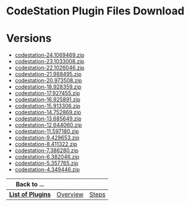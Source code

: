 
CodeStation Plugin Files Download
=================================

# Versions

- [codestation-24.1069469.zip](https://raw.githubusercontent.com/UrbanCode/IBM-UCB-PLUGINS/main/files/CodeStation/codestation-24.1069469.zip)
- [codestation-23.1033008.zip](https://raw.githubusercontent.com/UrbanCode/IBM-UCB-PLUGINS/main/files/CodeStation/codestation-23.1033008.zip)
- [codestation-22.1026046.zip](https://raw.githubusercontent.com/UrbanCode/IBM-UCB-PLUGINS/main/files/CodeStation/codestation-22.1026046.zip)
- [codestation-21.988495.zip](https://raw.githubusercontent.com/UrbanCode/IBM-UCB-PLUGINS/main/files/CodeStation/codestation-21.988495.zip)
- [codestation-20.973508.zip](https://raw.githubusercontent.com/UrbanCode/IBM-UCB-PLUGINS/main/files/CodeStation/codestation-20.973508.zip)
- [codestation-18.928359.zip](https://raw.githubusercontent.com/UrbanCode/IBM-UCB-PLUGINS/main/files/CodeStation/codestation-18.928359.zip)
- [codestation-17.927455.zip](https://raw.githubusercontent.com/UrbanCode/IBM-UCB-PLUGINS/main/files/CodeStation/codestation-17.927455.zip)
- [codestation-16.925891.zip](https://raw.githubusercontent.com/UrbanCode/IBM-UCB-PLUGINS/main/files/CodeStation/codestation-16.925891.zip)
- [codestation-15.913306.zip](https://raw.githubusercontent.com/UrbanCode/IBM-UCB-PLUGINS/main/files/CodeStation/codestation-15.913306.zip)
- [codestation-14.752869.zip](https://raw.githubusercontent.com/UrbanCode/IBM-UCB-PLUGINS/main/files/CodeStation/codestation-14.752869.zip)
- [codestation-13.685649.zip](https://raw.githubusercontent.com/UrbanCode/IBM-UCB-PLUGINS/main/files/CodeStation/codestation-13.685649.zip)
- [codestation-12.644060.zip](https://raw.githubusercontent.com/UrbanCode/IBM-UCB-PLUGINS/main/files/CodeStation/codestation-12.644060.zip)
- [codestation-11.597180.zip](https://raw.githubusercontent.com/UrbanCode/IBM-UCB-PLUGINS/main/files/CodeStation/codestation-11.597180.zip)
- [codestation-9.429653.zip](https://raw.githubusercontent.com/UrbanCode/IBM-UCB-PLUGINS/main/files/CodeStation/codestation-9.429653.zip)
- [codestation-8.411322.zip](https://raw.githubusercontent.com/UrbanCode/IBM-UCB-PLUGINS/main/files/CodeStation/codestation-8.411322.zip)
- [codestation-7.386280.zip](https://raw.githubusercontent.com/UrbanCode/IBM-UCB-PLUGINS/main/files/CodeStation/codestation-7.386280.zip)
- [codestation-6.382046.zip](https://raw.githubusercontent.com/UrbanCode/IBM-UCB-PLUGINS/main/files/CodeStation/codestation-6.382046.zip)
- [codestation-5.357765.zip](https://raw.githubusercontent.com/UrbanCode/IBM-UCB-PLUGINS/main/files/CodeStation/codestation-5.357765.zip)
- [codestation-4.349446.zip](https://raw.githubusercontent.com/UrbanCode/IBM-UCB-PLUGINS/main/files/CodeStation/codestation-4.349446.zip)

|Back to ...|||
| :---: | :---: | :---: |
|[**List of Plugins**](../../index.md)|[Overview](./overview.md)|[Steps](./steps.md)|

